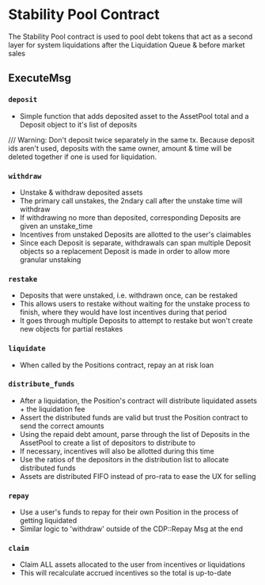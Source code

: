 # Stability Pool Contract

The Stability Pool contract is used to pool debt tokens that act as a second layer for system liquidations after the Liquidation Queue & before market sales


## ExecuteMsg

### `deposit`

- Simple function that adds deposited asset to the AssetPool total and a Deposit object to it's list of deposits

/// Warning: Don't deposit twice separately in the same tx. Because deposit ids aren't used, deposits with the same owner, amount & time will be deleted together if one is used for liquidation.

### `withdraw`

- Unstake & withdraw deposited assets
- The primary call unstakes, the 2ndary call after the unstake time will withdraw
- If withdrawing no more than deposited, corresponding Deposits are given an unstake_time
- Incentives from unstaked Deposits are allotted to the user's claimables
- Since each Deposit is separate, withdrawals can span multiple Deposit objects so a replacement Deposit is made in order to allow more granular unstaking

### `restake`

- Deposits that were unstaked, i.e. withdrawn once, can be restaked 
- This allows users to restake without waiting for the unstake process to finish, where they would have lost incentives during that period
- It goes through multiple Deposits to attempt to restake but won't create new objects for partial restakes

### `liquidate`

- When called by the Positions contract, repay an at risk loan

### `distribute_funds` 

- After a liquidation, the Position's contract will distribute liquidated assets + the liquidation fee
- Assert the distributed funds are valid but trust the Position contract to send the correct amounts
- Using the repaid debt amount, parse through the list of Deposits in the AssetPool to create a list of depositors to distribute to
- If necessary, incentives will also be allotted during this time
- Use the ratios of the depositors in the distribution list to allocate distributed funds
- Assets are distributed FIFO instead of pro-rata to ease the UX for selling 

### `repay`

- Use a user's funds to repay for their own Position in the process of getting liquidated
- Similar logic to 'withdraw' outside of the CDP::Repay Msg at the end

### `claim`

- Claim ALL assets allocated to the user from incentives or liquidations
- This will recalculate accrued incentives so the total is up-to-date

